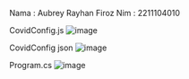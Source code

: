 Nama : Aubrey Rayhan Firoz
Nim : 2211104010

CovidConfig.js
![image](https://github.com/user-attachments/assets/a6b1d8c1-45bf-4fcb-9e75-dcbca4e1cda1)

CovidConfig json
![image](https://github.com/user-attachments/assets/d188768e-9e88-44ba-89b4-a6529c3410b8)

Program.cs
![image](https://github.com/user-attachments/assets/9833287e-9a64-46e1-affd-9743e76a23f1)




